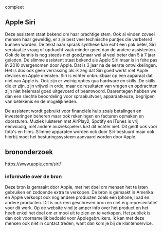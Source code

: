 ﻿compleet
## Apple Siri

Deze assistent staat bekend om haar prachtige stem. Ook al vinden zoveel mensen haar geweldig, er zijn best veel technische puntjes die verbeterd kunnen worden. De tekst naar spraak synthese kan echt een pak beter, Siri verstaat je vraag of opdracht vaak minder goed dan de andere assistenten. Ook de kennis is nog steeds niet goed,maar wel al veel beter dan 5 à 7 jaar geleden. 
De slimme assistent staat bekend als Apple Siri maar is in feite pas in 2010 overgenomen door Apple. Dat is 3 jaar na de eerste ontwikkelingen. Het is dus ook geen verrassing als ik zeg dat Siri goed werkt met Apple devices en Apple diensten. Siri is echter onbruikbaar op een apparaat dat niet van Apple is. Ook zijn er weinig opties qua hardware en skills. De skills die er zijn, zijn vrijwel in orde, maar de resultaten van vragen en opdrachten zijn niet helemaal goed uitgevoerd of beantwoord.
Daarentegen hebben we dan een slechte beoordeling voor spraakuitvoer, apparaatkeuze, begrijpen van betekenis en de mogelijkheden.


De assistent wordt gebruikt voor financiële hulp zoals betalingen en investeringen beheren maar ook rekeningen en facturen opmaken en doorsturen. Muziek luisteren met AirPlay2, Spotify en iTunes is vrij eenvoudig, met andere muziekspelers lukt dit echter niet. Dit geldt ook voor foto's en films.
Slimme apparaten worden ook door Siri bestuurd maar ook hierbij moet het besturingssysteem aanvaard worden door Apple.

## brononderzoek

https://www.apple.com/siri/

### informatie over de bron

Deze bron is gemaakt door Apple, met het doel om mensen het te laten gebruiken en zodoende extra te verkopen. De bron is gemaakt in Amerika en Apple verkoopt ook nog andere producten zoals een Iphone, Ipad en andere producten.
Dit is ook een geschreven bron en niet erg representatief voor dit werk. Op de website vind je amper info over het product en het heeft enkel het doel om er mooi uit te zien en te verkopen. Het publiek is dan ook voornamelijk bedoeld voor Applegebruikers.
Ik kan met deze mensen ook niet in contact treden, want dan kom je bij de klantenservice.

